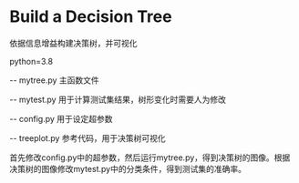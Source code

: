 # Build a Decision Tree

依据信息增益构建决策树，并可视化

python=3.8

-- mytree.py 主函数文件

-- mytest.py 用于计算测试集结果，树形变化时需要人为修改

-- config.py 用于设定超参数

-- treeplot.py 参考代码，用于决策树可视化

首先修改config.py中的超参数，然后运行mytree.py，得到决策树的图像。根据决策树的图像修改mytest.py中的分类条件，得到测试集的准确率。

